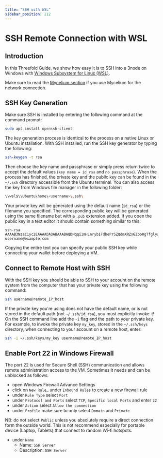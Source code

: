 ```yaml
---
title: "SSH with WSL"
sidebar_position: 212
---
```


<h1> SSH Remote Connection with WSL </h1>



## Introduction

In this Threefold Guide, we show how easy it is to SSH into a 3node on Windows with [Windows Subsystem for Linux (WSL)](https://ubuntu.com/wsl).

Make sure to read the [Mycelium section](../../mycelium_toc/mycelium_toc.md) if you use Mycelium for the network connection.

## SSH Key Generation

Make sure SSH is installed by entering the following command at the command prompt:

```sh
sudo apt install openssh-client
```

The key generation process is identical to the process on a native Linux or Ubuntu installation.
With SSH installed, run the SSH key generator by typing the following:

```sh
ssh-keygen -t rsa
```

Then choose the key name and passphrase or simply press return twice to accept the default values (`key name = id_rsa` and `no passphrase`). 
When the process has finished, the private key and the public key can be found in the `~/.ssh` directory accessible from the Ubuntu terminal.
You can also access the key from Windows file manager in the following folder:

```sh
\\wsl$\\Ubuntu\home\<username>\.ssh\
```

Your private key will be generated using the default name (`id_rsa`) or the filename you specified.
The corresponding public key will be generated using the same filename but with a `.pub` extension added.
If you open the public key in a text editor it should contain something similar to this:

```
ssh-rsa AAAAB3NzaC1yc2EAAAADAQABAAABAQDNqqi1mHLnryb1FdbePrSZQdmXRZxGZbo0gTfglysq6KMNUNY2VhzmYN9JYW39yNtjhVxqfW6ewc+eHiL+IRRM1P5ecDAaL3V0ou6ecSurU+t9DR4114mzNJ5SqNxMgiJzbXdhR+j55GjfXdk0FyzxM3a5qpVcGZEXiAzGzhHytUV51+YGnuLGaZ37nebh3UlYC+KJev4MYIVww0tWmY+9GniRSQlgLLUQZ+FcBUjaqhwqVqsHe4F/woW1IHe7mfm63GXyBavVc+llrEzRbMO111MogZUcoWDI9w7UIm8ZOTnhJsk7jhJzG2GpSXZHmly/a/buFaaFnmfZ4MYPkgJD username@example.com
```

Copying the entire text you can specify your public SSH key while connecting your wallet before deploying a VM.

## Connect to Remote Host with SSH

With the SSH key you should be able to SSH to your account on the remote system from the computer that has your private key using the following command:

```sh
ssh username@remote_IP_host
```

If the private key you're using does not have the default name, or is not stored in the default path (not `~/.ssh/id_rsa`), you must explicitly invoke it!
On the SSH command line add the `-i` flag and the path to your private key.
For example, to invoke the private key `my_key`, stored in the `~/.ssh/keys` directory, when connecting to your account on a remote host, enter:

```sh
ssh -i ~/.ssh/keys/my_key username@remote_IP_host
```

## Enable Port 22 in Windows Firewall

The port 22 is used for Secure Shell (SSH) communication and allows remote administration access to the VM.
Sometimes it needs and can be unblocked as follows:

- open Windows Firewall Advance Settings
- click on `New Rule…` under `Inbound Rules` to create a new firewall rule
- under `Rule Type` select `Port`
- under `Protocol and Ports` select `TCP`, `Specific local Ports` and enter `22`
- under `Action` select `Allow the connection`
- under `Profile` make sure to only select `Domain` and `Private`

NB: do not select `Public` unless you absolutely require a direct connection form the outside world.
This is not recommend especially for portable device (Laptop, Tablets) that connect to random Wi-fi hotspots.

- under `Name`
  - Name: `SSH Server`
  - Description: `SSH Server`
